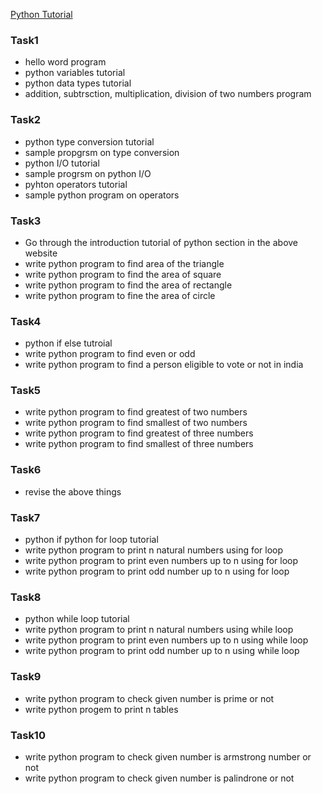 [Python Tutorial](https://www.programiz.com/python-programming)

### Task1
- hello word program
- python variables tutorial
- python data types tutorial
- addition, subtrsction, multiplication, division of two numbers program

### Task2
- python type conversion tutorial
- sample propgrsm on type conversion
- python I/O tutorial
- sample progrsm on python I/O
- pyhton operators tutorial
- sample python program on operators

### Task3
- Go through the introduction tutorial of python section in the above website
- write python program to find area of the triangle
- write python program to find the area of square
- write python program to find the area of rectangle
- write python program to fine the area of circle

### Task4
- python if else tutroial
- write python program to find even or odd
- write python program to find a person eligible to vote or not in india

### Task5
- write python program to find greatest of two numbers
- write python program to find smallest of two numbers
- write python program to find greatest of three numbers
- write python program to find smallest of three numbers

### Task6
- revise the above things

### Task7
- python if python for loop tutorial
- write python program to print n natural numbers using for loop
- write python program to print even numbers up to n using for loop
- write python program to print odd number up to n using for loop

### Task8
- python while loop tutorial
- write python program to print n natural numbers using while loop
- write python program to print even numbers up to n using while loop
- write python program to print odd number up to n using while loop

### Task9
- write python program to check given number is prime or not
- write python progem to print n tables

### Task10
- write python program to check given number is armstrong number or not
- write python program to check given number is palindrone or not

